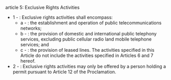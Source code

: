 article 5: Exclusive Rights Activities

<ul>
			<li>1 - : Exclusive rights activities shall encompass:<ul>
						<li>a - : the establishment and operation of public telecommunications networks;<ul>
						</ul></li>						<li>b - : the provision of domestic and international public telephony services, excluding public cellular radio land mobile telephone services; and<ul>
						</ul></li>						<li>c - : the provision of leased lines.
The activities specified in this Article do not include the activities specified in Articles 6 and 7 hereof.<ul>
						</ul></li>			</ul></li>			<li>2 - : Exclusive rights activities may only be offered by a person holding a permit pursuant to Article 12 of the Proclamation.<ul>
			</ul></li></ul>